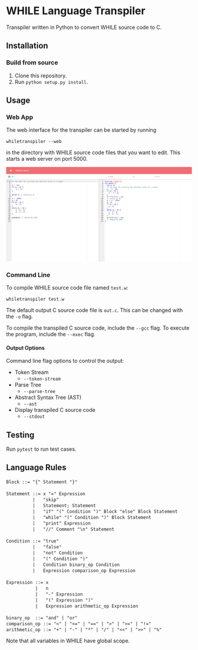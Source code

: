 # WHILE Language Transpiler

Transpiler written in Python to convert WHILE source code to C.

## Installation

### Build from source

1. Clone this repository.
2. Run `python setup.py install`.

## Usage

### Web App

The web interface for the transpiler can be started by running
```
whiletranspiler --web
```
in the directory with WHILE source code files that you want to edit. This starts a web server on port 5000.

![Web App Screenshot](docs/web_interface.png)

### Command Line

To compile WHILE source code file named `test.w`:
```
whiletranspiler test.w
```
The default output C source code file is `out.c`. This can be changed with the `-o` flag.

To compile the transpiled C source code, include the `--gcc` flag. To execute the program, include the `--exec` flag.

#### Output Options

Command line flag options to control the output:

- Token Stream
    - `--token-stream`
- Parse Tree
    - `--parse-tree`
- Abstract Syntax Tree (AST)
    - `--ast`
- Display transpiled C source code
    - `--stdout`

## Testing

Run `pytest` to run test cases.

## Language Rules

```
Block ::= "{" Statement "}"

Statement ::= x "=" Expression
          |   "skip"
          |   Statement; Statement
          |   "if" "(" Condition ")" Block "else" Block Statement
          |   "while" "(" Condition ")" Block Statement
          |   "print" Expression
          |   "//" Comment "\n" Statement

Condition ::= "true"
          |   "false"
          |   "not" Condition
          |   "(" Condition ")"
          |   Condition binary_op Condition
          |   Expression comparison_op Expression

Expression ::= x
           |   n
           |   "-" Expression
           |   "(" Expression ")"
           |   Expression arithmetic_op Expression

binary_op  ::= "and" | "or"
comparison_op ::= "<" | "<=" | "==" | ">" | ">=" | "!="
arithmetic_op ::= "+" | "-" | "*" | "/" | "<<" | ">>" | "%"
```
Note that all variables in WHILE have global scope.

